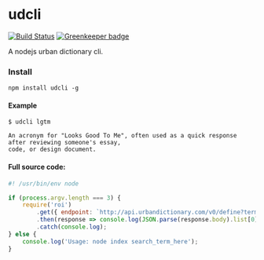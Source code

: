 # udcli 

[![Build Status](https://travis-ci.org/panther-js/udcli.svg?branch=master)](https://travis-ci.org/panther-js/udcli)
[![Greenkeeper badge](https://badges.greenkeeper.io/panther-js/udcli.svg)](https://greenkeeper.io/)

A nodejs urban dictionary cli.

### Install

```console
npm install udcli -g
```

#### Example

```console
$ udcli lgtm

An acronym for "Looks Good To Me", often used as a quick response after reviewing someone's essay, 
code, or design document.
```

#### Full source code:

```js
#! /usr/bin/env node

if (process.argv.length === 3) {
    require('roi')
        .get({ endpoint: `http://api.urbandictionary.com/v0/define?term=${process.argv[2]}` })
        .then(response => console.log(JSON.parse(response.body).list[0].definition))
        .catch(console.log);
} else {
    console.log('Usage: node index search_term_here');
}
```


